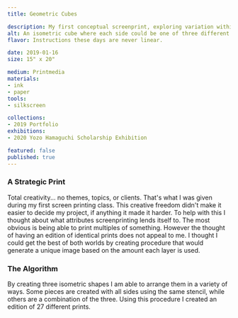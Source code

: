 ```yaml
---
title: Geometric Cubes

description: My first conceptual screenprint, exploring variation within a print through it's procedure.
alt: An isometric cube where each side could be one of three different pieces.
flavor: Instructions these days are never linear.

date: 2019-01-16
size: 15" x 20"

medium: Printmedia
materials:
- ink
- paper
tools:
- silkscreen

collections:
- 2019 Portfolio
exhibitions:
- 2020 Yozo Hamaguchi Scholarship Exhibition

featured: false
published: true
---
```


### A Strategic Print
Total creativity... no themes, topics, or clients.
That's what I was given during my first screen printing class.
This creative freedom didn't make it easier to decide my project, if anything it made it harder.
To help with this I thought about what attributes screenprinting lends itself to.
The most obvious is being able to print multiples of something.
However the thought of having an edition of identical prints does not appeal to me.
I thought I could get the best of both worlds by creating procedure that would generate a unique image based on the amount each layer is used.

### The Algorithm
By creating three isometric shapes I am able to arrange them in a variety of ways.
Some pieces are created with all sides using the same stencil, while others are a combination of the three.
Using this procedure I created an edition of 27 different prints.
